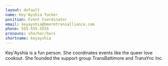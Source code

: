 ```yaml
---
layout: default
name: Key'Ayshia Tucker
position: Event Coordinator
email: keyayshia@bmoretransalliance.com
phone: 555-555-5555
pronouns: she/her/hers
shortname: keyayshia
---
```


Key'Ayshia is a fun person. She coordinates events like the queer love cookout. She founded the support group TransBaltimore and TransYnc Inc.
